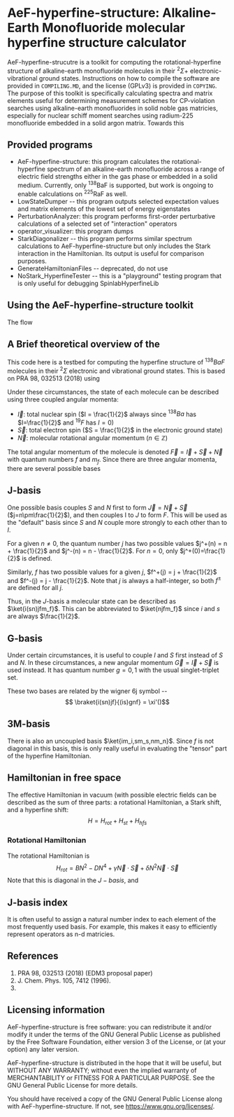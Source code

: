 # AeF-hyperfine-structure: Alkaline-Earth Monofluoride molecular hyperfine structure calculator
AeF-hyperfine-strucutre is a toolkit for computing the rotational-hyperfine structure of alkaline-earth monofluoride
molecules in their $^2\Sigma+$ electronic-vibrational ground states.  Instructions on how to compile the  software are
provided in `COMPILING.MD`, and the license (GPLv3) is provided in `COPYING`.  The purpose of this toolkit is
specifically calculating spectra and matrix elements useful for determining measurement schemes for CP-violation searches
using alkaline-earth monofluorides in solid noble gas matricies, especially for nuclear schiff moment searches using
radium-225 monofluoride embedded in a solid argon matrix.  Towards this


## Provided programs
* AeF-hyperfine-structure: this program calculates the rotational-hyperfine spectrum of an alkaline-earth monofluoride 
across a range of electric field strengths either in the gas phase or embedded in a solid medium.  Currently, only 
$^{138}\mathrm{BaF}$ is supported, but work is ongoing to enable calculations on $^{225}\mathrm{RaF}$ as well.
* LowStateDumper -- this program outputs selected expectation values and matrix elements of the lowest set of energy eigenstates
* PerturbationAnalyzer: this program performs first-order perturbative calculations of a selected set of "interaction" operators
* operator\_visualizer: this program dumps
* StarkDiagonalizer -- this program performs similar spectrum calculations to AeF-hyperfine-structure but only includes the Stark
interaction in the Hamiltonian.  Its output is useful for comparison purposes.
* GenerateHamiltonianFiles -- deprecated, do not use
* NoStark\_HyperfineTester -- this is a "playground" testing program that is only useful for debugging SpinlabHyperfineLib

## Using the AeF-hyperfine-structure toolkit
The flow



## 

## A Brief theoretical overview of the 

$\newcommand{\ket}[1]{\left|{#1}\right\rangle}$
$\newcommand{\bra}[1]{\left\langle{#1}\right|}$
$\newcommand{\abs}[1]{\left\vert{#1}\right\vert}$
$\newcommand{\braket}[2]{\left\langle{#1}\middle|{#2}\right\rangle}$

This code here is a testbed for computing the hyperfine structure of $^{138}BaF$ molecules in their $^2\Sigma$ electronic and vibrational ground states.  This is based on PRA 98, 032513 (2018) using 

Under these circumstances, the state of each molecule can be described using three coupled angular momenta:
* $\vec{I}$: total nuclear spin ($I = \frac{1}{2}$ always since $^{138}Ba$ has $I=\frac{1}{2}$ and $^{19}F$ has $I=0$)
* $\vec{S}$: total electron spin ($S = \frac{1}{2}$ in the electronic ground state)
* $\vec{N}$: molecular rotational angular momentum ($n\in\mathbb{Z}$)

The total angular momentum of the molecule is denoted $\vec{F}=\vec{I}+\vec{S}+\vec{N}$ with quantum numbers $f$ and $m_f$.  Since there are three angular momenta, there are several possible bases

## J-basis
One possible basis couples $S$ and $N$ first to form $\vec{J} = \vec{N} + \vec{S}$ ($j=n\pm\frac{1}{2}$), and then couples I to $J$ to form $F$.  This will be used as the "default" basis since $S$ and $N$ couple more strongly to each other than to $I$.

For a given $n\neq0$, the quantum number $j$ has two possible values $j^+(n) = n + \frac{1}{2}$ and $j^-(n) = n - \frac{1}{2}$.  For $n=0$, only $j^+(0)=\frac{1}{2}$ is defined.

Similarly, $f$ has two possible values for a given $j$, $f^+(j) = j + \frac{1}{2}$ and $f^-(j) = j - \frac{1}{2}$.  Note that $j$ is always a half-integer, so both $f^\pm$ are defined for all $j$. 

Thus, in the $J$-basis a molecular state can be described as $\ket{i(sn)jfm_f}$.  This can be abbreviated to $\ket{njfm_f}$ since $i$ and $s$ are always $\frac{1}{2}$.

## G-basis
Under certain circumstances, it is useful to couple $I$ and $S$ first instead of $S$ and $N$.  In these circumstances, a new angular momentum $\vec{G} = \vec{I} + \vec{S}$ is used instead.  It has quantum number $g = 0, 1$ with the usual singlet-triplet set.

These two bases are related by the wigner 6j symbol --
$$ \braket{i(sn)jf}{(is)gnf} = \xi'()$$

## 3M-basis
There is also an uncoupled basis $\ket{im_i,sm_s,nm_n}$.  Since $f$ is not diagonal in this basis, this is only really useful in evaluating the "tensor" part of the hyperfine Hamiltonian.


## Hamiltonian in free space
The effective Hamiltonian in vacuum (with possible electric fields can be described as the sum of three parts: a rotational Hamiltonian, a Stark shift, and a hyperfine shift:
$$ H = H_{rot} + H_{st} + H_{hfs} $$

### Rotational Hamiltonian
The rotational Hamiltonian is $$ H_{rot} = BN^2 - DN^4 + \gamma\vec{N}\cdot\vec{S} + \delta N^2 \vec{N}\cdot\vec{S}$$  Note that this is diagonal in the $J-basis$, and 


## J-basis index
It is often useful to assign a natural number index to each element of the most frequently used basis.  For example, this makes it easy to efficiently represent operators as n-d matricies.


## References
1. PRA 98, 032513 (2018) (EDM3 proposal paper)
2. J. Chem. Phys. 105, 7412 (1996).
3. 

## Licensing information
AeF-hyperfine-structure is free software: you can redistribute it and/or
modify it under the terms of the GNU General Public License as published
by the Free Software Foundation, either version 3 of the License, or 
(at your option) any later version.

AeF-hyperfine-structure is distributed in the hope that it will be useful,
but WITHOUT ANY WARRANTY; without even the implied warranty of MERCHANTABILITY
or FITNESS FOR A PARTICULAR PURPOSE. See the GNU General Public License for
more details.

You should have received a copy of the GNU General Public License along with
AeF-hyperfine-structure. If not, see <https://www.gnu.org/licenses/>.
